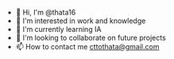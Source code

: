 - 👋 Hi, I'm @thata16
- 👀 I'm interested in work and knowledge
- 🌱 I'm currently learning IA 
- 💞️ I'm looking to collaborate on future projects
- 📫 How to contact me cttothata@gmail.com
<!---
thata16/thata16 is a ✨ special ✨ repository because its `README.md` (this file) appears on your GitHub profile.
You can click the Preview link to take a look at your changes.
--->
